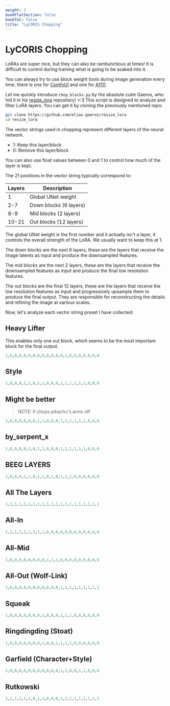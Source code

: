 ```yaml
---
weight: 2
bookFlatSection: false
bookToC: false
title: "LyCORIS Chopping"
---
```


<!--markdownlint-disable MD025 -->

# LyCORIS Chopping

LoRAs are super nice, but they can also be rambunctious at times! It is difficult to control during training what is going to be soaked into it.

You can always try to use block weight tools during image generation every time, there is one for [ComfyUI](https://github.com/ltdrdata/ComfyUI-Inspire-Pack?tab=readme-ov-file#lora-block-weight---this-is-a-node-that-provides-functionality-related-to-lora-block-weight) and one for [A1111](https://github.com/hako-mikan/sd-webui-lora-block-weight).

Let me quickly introduce `chop_blocks.py` by the absolute cutie Gaeros, who hid it in his [resize_lora](https://github.com/elias-gaeros/resize_lora) repository! >:3 This script is designed to analyze and filter LoRA layers. You can get it by cloning the previously mentioned repo:

```bash
git clone https://github.com/elias-gaeros/resize_lora
cd resize_lora
```

The vector strings used in chopping represent different layers of the neural network.

- 1: Keep this layer/block
- 0: Remove this layer/block

You can also use float values between 0 and 1 to control how much of the layer is kept.

The 21 positions in the vector string typically correspond to:

| Layers | Description            |
| ------ | ---------------------- |
| 1      | Global UNet weight     |
| 2-7    | Down blocks (6 layers) |
| 8-9    | Mid blocks (2 layers)  |
| 10-21  | Out blocks (12 layers) |

The global UNet weight is the first number and it actually isn't a layer, it controls the overall strength of the LoRA. We usually want to keep this at 1.

The down blocks are the next 6 layers, these are the layers that receive the image latents as input and produce the downsampled features.

The mid blocks are the next 2 layers, these are the layers that receive the downsampled features as input and produce the final low resolution features.

The out blocks are the final 12 layers, these are the layers that receive the low resolution features as input and progressively upsample them to produce the final output. They are responsible for reconstructing the details and refining the image at various scales.

Now, let's analyze each vector string preset I have collected:

<!--
For character LoRAs you usually want `1,0,0,0,0,0,0,0,0,0,0,0,1,1,1,1,1,1,1,1,1` AKA Out-All, for Styles and Poses IDK!Needs testing: MID01 for poses / compositions
-->

## Heavy Lifter

This enables only one out block, which seems to be the most important block for the final output.

```r
1,0,0,0,0,0,0,0,0,0,0,0,0,1,0,0,0,0,0,0,0
```

## Style

```r
1,0,0,0,1,1,0,1,1,0,0,0,1,1,1,1,1,1,0,0,0
```

## Might be better

> NOTE: It chops pikachu's arms off

```r
1,0,0,0,0,0,0,1,1,0,0,0,1,1,1,1,1,1,0,0,0
```

## by_serpent_x

```r
1,0,0,0,0,1,0,1,1,0,0,0,1,1,1,1,1,1,0,0,0
```

## BEEG LAYERS

```r
1,0,0,0,1,1,0,1,1,0,1,0,1,1,1,0,0,0,0,0,0
```

## All The Layers

```r
1,1,1,1,1,1,1,1,1,1,1,1,1,1,1,1,1,1,1,1,1
```

## All-In

```r
1,1,1,1,1,1,1,1,1,0,0,0,0,0,0,0,0,0,0,0,0
```

## All-Mid

```r
1,0,0,0,0,0,0,0,0,1,1,1,0,0,0,0,0,0,0,0,0
```

## All-Out (Wolf-Link)

```r
1,0,0,0,0,0,0,0,0,0,0,0,1,1,1,1,1,1,1,1,1
```

## Squeak

```r
1,0,0,0,0,0,0,0,1,0,0,0,1,1,1,0,0,0,0,0,0 
```

## Ringdingding (Stoat)

```r
1,0,0,0,0,0,0,0,1,0,0,1,1,1,1,0,0,0,0,0,0
```

## Garfield (Character+Style)

```r
1,0,0,0,0,0,0,0,0,0,0,0,1,1,0,0,1,1,0,0,0
```

## Rutkowski

```r
1,1,1,1,1,1,0,1,1,0,0,0,1,1,1,1,1,1,1,1,1
```
